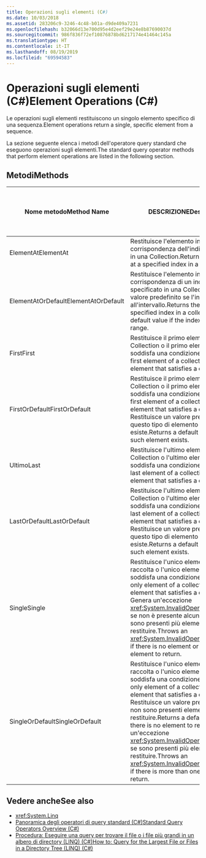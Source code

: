 ```yaml
---
title: Operazioni sugli elementi (C#)
ms.date: 10/03/2018
ms.assetid: 283206c9-3246-4c48-b01a-d9de409a7231
ms.openlocfilehash: b32066d13e700d95e4d2eef29e24e8b87690037d
ms.sourcegitcommit: 986f836f72ef10876878bd6217174e41464c145a
ms.translationtype: HT
ms.contentlocale: it-IT
ms.lasthandoff: 08/19/2019
ms.locfileid: "69594583"
---
```

# <a name="element-operations-c"></a><span data-ttu-id="d088c-102">Operazioni sugli elementi (C#)</span><span class="sxs-lookup"><span data-stu-id="d088c-102">Element Operations (C#)</span></span>

<span data-ttu-id="d088c-103">Le operazioni sugli elementi restituiscono un singolo elemento specifico di una sequenza.</span><span class="sxs-lookup"><span data-stu-id="d088c-103">Element operations return a single, specific element from a sequence.</span></span>  
  
 <span data-ttu-id="d088c-104">La sezione seguente elenca i metodi dell'operatore query standard che eseguono operazioni sugli elementi.</span><span class="sxs-lookup"><span data-stu-id="d088c-104">The standard query operator methods that perform element operations are listed in the following section.</span></span>  
  
## <a name="methods"></a><span data-ttu-id="d088c-105">Metodi</span><span class="sxs-lookup"><span data-stu-id="d088c-105">Methods</span></span>  
  
|<span data-ttu-id="d088c-106">Nome metodo</span><span class="sxs-lookup"><span data-stu-id="d088c-106">Method Name</span></span>|<span data-ttu-id="d088c-107">DESCRIZIONE</span><span class="sxs-lookup"><span data-stu-id="d088c-107">Description</span></span>|<span data-ttu-id="d088c-108">Sintassi di espressione della query C#</span><span class="sxs-lookup"><span data-stu-id="d088c-108">C# Query Expression Syntax</span></span>|<span data-ttu-id="d088c-109">Altre informazioni</span><span class="sxs-lookup"><span data-stu-id="d088c-109">More Information</span></span>|  
|-----------------|-----------------|---------------------------------|----------------------|  
|<span data-ttu-id="d088c-110">ElementAt</span><span class="sxs-lookup"><span data-stu-id="d088c-110">ElementAt</span></span>|<span data-ttu-id="d088c-111">Restituisce l'elemento in corrispondenza dell'indice specificato in una Collection.</span><span class="sxs-lookup"><span data-stu-id="d088c-111">Returns the element at a specified index in a collection.</span></span>|<span data-ttu-id="d088c-112">Non applicabile.</span><span class="sxs-lookup"><span data-stu-id="d088c-112">Not applicable.</span></span>|<xref:System.Linq.Enumerable.ElementAt%2A?displayProperty=nameWithType><br /><br /> <xref:System.Linq.Queryable.ElementAt%2A?displayProperty=nameWithType>|  
|<span data-ttu-id="d088c-113">ElementAtOrDefault</span><span class="sxs-lookup"><span data-stu-id="d088c-113">ElementAtOrDefault</span></span>|<span data-ttu-id="d088c-114">Restituisce l'elemento in corrispondenza di un indice specificato in una Collection o un valore predefinito se l'indice è esterno all'intervallo.</span><span class="sxs-lookup"><span data-stu-id="d088c-114">Returns the element at a specified index in a collection or a default value if the index is out of range.</span></span>|<span data-ttu-id="d088c-115">Non applicabile.</span><span class="sxs-lookup"><span data-stu-id="d088c-115">Not applicable.</span></span>|<xref:System.Linq.Enumerable.ElementAtOrDefault%2A?displayProperty=nameWithType><br /><br /> <xref:System.Linq.Queryable.ElementAtOrDefault%2A?displayProperty=nameWithType>|  
|<span data-ttu-id="d088c-116">First</span><span class="sxs-lookup"><span data-stu-id="d088c-116">First</span></span>|<span data-ttu-id="d088c-117">Restituisce il primo elemento di una Collection o il primo elemento che soddisfa una condizione.</span><span class="sxs-lookup"><span data-stu-id="d088c-117">Returns the first element of a collection, or the first element that satisfies a condition.</span></span>|<span data-ttu-id="d088c-118">Non applicabile.</span><span class="sxs-lookup"><span data-stu-id="d088c-118">Not applicable.</span></span>|<xref:System.Linq.Enumerable.First%2A?displayProperty=nameWithType><br /><br /> <xref:System.Linq.Queryable.First%2A?displayProperty=nameWithType>|  
|<span data-ttu-id="d088c-119">FirstOrDefault</span><span class="sxs-lookup"><span data-stu-id="d088c-119">FirstOrDefault</span></span>|<span data-ttu-id="d088c-120">Restituisce il primo elemento di una Collection o il primo elemento che soddisfa una condizione.</span><span class="sxs-lookup"><span data-stu-id="d088c-120">Returns the first element of a collection, or the first element that satisfies a condition.</span></span> <span data-ttu-id="d088c-121">Restituisce un valore predefinito se questo tipo di elemento non esiste.</span><span class="sxs-lookup"><span data-stu-id="d088c-121">Returns a default value if no such element exists.</span></span>|<span data-ttu-id="d088c-122">Non applicabile.</span><span class="sxs-lookup"><span data-stu-id="d088c-122">Not applicable.</span></span>|<xref:System.Linq.Enumerable.FirstOrDefault%2A?displayProperty=nameWithType><br /><br /> <xref:System.Linq.Queryable.FirstOrDefault%2A?displayProperty=nameWithType><br /><br /> <xref:System.Linq.Queryable.FirstOrDefault%60%601%28System.Linq.IQueryable%7B%60%600%7D%29?displayProperty=nameWithType>|  
|<span data-ttu-id="d088c-123">Ultimo</span><span class="sxs-lookup"><span data-stu-id="d088c-123">Last</span></span>|<span data-ttu-id="d088c-124">Restituisce l'ultimo elemento di una Collection o l'ultimo elemento che soddisfa una condizione.</span><span class="sxs-lookup"><span data-stu-id="d088c-124">Returns the last element of a collection, or the last element that satisfies a condition.</span></span>|<span data-ttu-id="d088c-125">Non applicabile.</span><span class="sxs-lookup"><span data-stu-id="d088c-125">Not applicable.</span></span>|<xref:System.Linq.Enumerable.Last%2A?displayProperty=nameWithType><br /><br /> <xref:System.Linq.Queryable.Last%2A?displayProperty=nameWithType>|  
|<span data-ttu-id="d088c-126">LastOrDefault</span><span class="sxs-lookup"><span data-stu-id="d088c-126">LastOrDefault</span></span>|<span data-ttu-id="d088c-127">Restituisce l'ultimo elemento di una Collection o l'ultimo elemento che soddisfa una condizione.</span><span class="sxs-lookup"><span data-stu-id="d088c-127">Returns the last element of a collection, or the last element that satisfies a condition.</span></span> <span data-ttu-id="d088c-128">Restituisce un valore predefinito se questo tipo di elemento non esiste.</span><span class="sxs-lookup"><span data-stu-id="d088c-128">Returns a default value if no such element exists.</span></span>|<span data-ttu-id="d088c-129">Non applicabile.</span><span class="sxs-lookup"><span data-stu-id="d088c-129">Not applicable.</span></span>|<xref:System.Linq.Enumerable.LastOrDefault%2A?displayProperty=nameWithType><br /><br /> <xref:System.Linq.Queryable.LastOrDefault%2A?displayProperty=nameWithType>|  
|<span data-ttu-id="d088c-130">Single</span><span class="sxs-lookup"><span data-stu-id="d088c-130">Single</span></span>|<span data-ttu-id="d088c-131">Restituisce l'unico elemento di una raccolta o l'unico elemento che soddisfa una condizione.</span><span class="sxs-lookup"><span data-stu-id="d088c-131">Returns the only element of a collection or the only element that satisfies a condition.</span></span> <span data-ttu-id="d088c-132">Genera un'eccezione <xref:System.InvalidOperationException> se non è presente alcun elemento o sono presenti più elementi da restituire.</span><span class="sxs-lookup"><span data-stu-id="d088c-132">Throws an <xref:System.InvalidOperationException> if there is no element or more than one element to return.</span></span> |<span data-ttu-id="d088c-133">Non applicabile.</span><span class="sxs-lookup"><span data-stu-id="d088c-133">Not applicable.</span></span>|<xref:System.Linq.Enumerable.Single%2A?displayProperty=nameWithType><br /><br /> <xref:System.Linq.Queryable.Single%2A?displayProperty=nameWithType>|  
|<span data-ttu-id="d088c-134">SingleOrDefault</span><span class="sxs-lookup"><span data-stu-id="d088c-134">SingleOrDefault</span></span>|<span data-ttu-id="d088c-135">Restituisce l'unico elemento di una raccolta o l'unico elemento che soddisfa una condizione.</span><span class="sxs-lookup"><span data-stu-id="d088c-135">Returns the only element of a collection or the only element that satisfies a condition.</span></span> <span data-ttu-id="d088c-136">Restituisce un valore predefinito se non sono presenti elementi da restituire.</span><span class="sxs-lookup"><span data-stu-id="d088c-136">Returns a default value if there is no element to return.</span></span> <span data-ttu-id="d088c-137">Genera un'eccezione <xref:System.InvalidOperationException> se sono presenti più elementi da restituire.</span><span class="sxs-lookup"><span data-stu-id="d088c-137">Throws an <xref:System.InvalidOperationException> if there is more than one element to return.</span></span> |<span data-ttu-id="d088c-138">Non applicabile.</span><span class="sxs-lookup"><span data-stu-id="d088c-138">Not applicable.</span></span>|<xref:System.Linq.Enumerable.SingleOrDefault%2A?displayProperty=nameWithType><br /><br /> <xref:System.Linq.Queryable.SingleOrDefault%2A?displayProperty=nameWithType>|  
  
## <a name="see-also"></a><span data-ttu-id="d088c-139">Vedere anche</span><span class="sxs-lookup"><span data-stu-id="d088c-139">See also</span></span>

- <xref:System.Linq>
- [<span data-ttu-id="d088c-140">Panoramica degli operatori di query standard (C#)</span><span class="sxs-lookup"><span data-stu-id="d088c-140">Standard Query Operators Overview (C#)</span></span>](./standard-query-operators-overview.md)
- [<span data-ttu-id="d088c-141">Procedura: Eseguire una query per trovare il file o i file più grandi in un albero di directory (LINQ) (C#)</span><span class="sxs-lookup"><span data-stu-id="d088c-141">How to: Query for the Largest File or Files in a Directory Tree (LINQ) (C#)</span></span>](./how-to-query-for-the-largest-file-or-files-in-a-directory-tree-linq.md)
